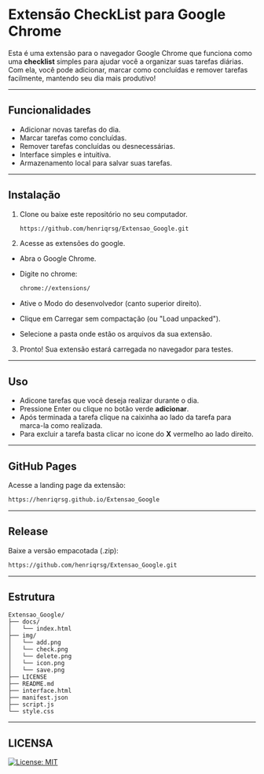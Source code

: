 # Extensão CheckList para Google Chrome

Esta é uma extensão para o navegador Google Chrome que funciona como uma **checklist** simples para ajudar você a organizar suas tarefas diárias. Com ela, você pode adicionar, marcar como concluídas e remover tarefas facilmente, mantendo seu dia mais produtivo!

---

## Funcionalidades

- Adicionar novas tarefas do dia.
- Marcar tarefas como concluídas.
- Remover tarefas concluídas ou desnecessárias.
- Interface simples e intuitiva.
- Armazenamento local para salvar suas tarefas.

---

## Instalação

1. Clone ou baixe este repositório no seu computador.
   
   ```bash
   https://github.com/henriqrsg/Extensao_Google.git
   ```
2. Acesse as extensões do google.

- Abra o Google Chrome.

- Digite no chrome:
   
   ```bash
  chrome://extensions/
   ```
- Ative o Modo do desenvolvedor (canto superior direito).

- Clique em Carregar sem compactação (ou "Load unpacked").

- Selecione a pasta onde estão os arquivos da sua extensão.

3. Pronto! Sua extensão estará carregada no navegador para testes.

---

## Uso

- Adicone tarefas que você deseja realizar durante o dia.
- Pressione Enter ou clique no botão verde __adicionar__.
- Após terminada a tarefa clique na caixinha ao lado da tarefa para marca-la como realizada.
- Para excluir a tarefa basta clicar no icone do __X__ vermelho ao lado direito.

---

## GitHub Pages

Acesse a landing page da extensão:

   ```bash
   https://henriqrsg.github.io/Extensao_Google
   ```
---

## Release

Baixe a versão empacotada (.zip):

   ```bash
   https://github.com/henriqrsg/Extensao_Google.git
   ```

---
## Estrutura

   ```plaintext
   Extensao_Google/
├── docs/
│   └── index.html
├── img/
│   └── add.png
│   └── check.png
│   └── delete.png
│   └── icon.png
│   └── save.png
├── LICENSE
├── README.md
├── interface.html
├── manifest.json
├── script.js
└── style.css

   ```
---

## LICENSA

[![License: MIT](https://img.shields.io/badge/License-MIT-green.svg)](LICENSE)
